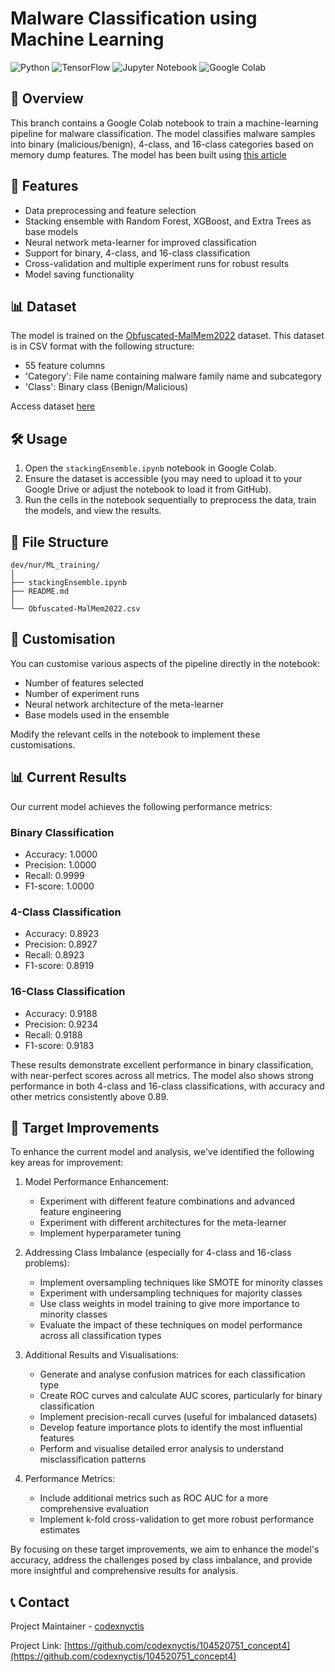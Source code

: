 # Malware Classification using Machine Learning

![Python](https://img.shields.io/badge/python-v3.7+-blue.svg)
![TensorFlow](https://img.shields.io/badge/TensorFlow-v2.x-orange.svg)
![Jupyter Notebook](https://img.shields.io/badge/jupyter-%23FA0F00.svg?style=for-the-badge&logo=jupyter&logoColor=white)
![Google Colab](https://img.shields.io/badge/Colab-F9AB00?style=for-the-badge&logo=googlecolab&color=525252)

## 📌 Overview

This branch contains a Google Colab notebook to train a machine-learning pipeline for malware classification. 
The model classifies malware samples into binary (malicious/benign), 4-class, and 16-class categories based on memory dump features.
The model has been built using [this article](https://www.sciencedirect.com/science/article/pii/S2667305323001084)

## 🚀 Features

- Data preprocessing and feature selection
- Stacking ensemble with Random Forest, XGBoost, and Extra Trees as base models
- Neural network meta-learner for improved classification
- Support for binary, 4-class, and 16-class classification
- Cross-validation and multiple experiment runs for robust results
- Model saving functionality

## 📊 Dataset

The model is trained on the [Obfuscated-MalMem2022](https://www.unb.ca/cic/datasets/malmem-2022.html) dataset. 
This dataset is in CSV format with the following structure:
- 55 feature columns 
- 'Category': File name containing malware family name and subcategory
- 'Class': Binary class (Benign/Malicious)

Access dataset [here](https://github.com/codexnyctis/104520751_concept4/blob/dev/nur/ML_training/Obfuscated-MalMem2022.csv)

## 🛠️ Usage

1. Open the `stackingEnsemble.ipynb` notebook in Google Colab.
2. Ensure the dataset is accessible (you may need to upload it to your Google Drive or adjust the notebook to load it from GitHub).
3. Run the cells in the notebook sequentially to preprocess the data, train the models, and view the results.

## 📁 File Structure

```
dev/nur/ML_training/
│
├── stackingEnsemble.ipynb
├── README.md
│
└── Obfuscated-MalMem2022.csv
```

## 🔧 Customisation

You can customise various aspects of the pipeline directly in the notebook:
- Number of features selected
- Number of experiment runs
- Neural network architecture of the meta-learner
- Base models used in the ensemble

Modify the relevant cells in the notebook to implement these customisations.

## 📊 Current Results

Our current model achieves the following performance metrics:

### Binary Classification
- Accuracy: 1.0000
- Precision: 1.0000
- Recall: 0.9999
- F1-score: 1.0000

### 4-Class Classification
- Accuracy: 0.8923
- Precision: 0.8927
- Recall: 0.8923
- F1-score: 0.8919

### 16-Class Classification
- Accuracy: 0.9188
- Precision: 0.9234
- Recall: 0.9188
- F1-score: 0.9183

These results demonstrate excellent performance in binary classification, with near-perfect scores across all metrics. 
The model also shows strong performance in both 4-class and 16-class classifications, with accuracy and other metrics consistently above 0.89.

## 🎯 Target Improvements

To enhance the current model and analysis, we've identified the following key areas for improvement:

1. Model Performance Enhancement:
   - Experiment with different feature combinations and advanced feature engineering
   - Experiment with different architectures for the meta-learner
   - Implement hyperparameter tuning 

2. Addressing Class Imbalance (especially for 4-class and 16-class problems):
   - Implement oversampling techniques like SMOTE for minority classes
   - Experiment with undersampling techniques for majority classes
   - Use class weights in model training to give more importance to minority classes
   - Evaluate the impact of these techniques on model performance across all classification types

3. Additional Results and Visualisations:
   - Generate and analyse confusion matrices for each classification type
   - Create ROC curves and calculate AUC scores, particularly for binary classification
   - Implement precision-recall curves (useful for imbalanced datasets)
   - Develop feature importance plots to identify the most influential features
   - Perform and visualise detailed error analysis to understand misclassification patterns

4. Performance Metrics:
   - Include additional metrics such as ROC AUC for a more comprehensive evaluation
   - Implement k-fold cross-validation to get more robust performance estimates

By focusing on these target improvements, we aim to enhance the model's accuracy, address the challenges posed by class imbalance, and provide more insightful and comprehensive results for analysis.


## 📞 Contact

Project Maintainer - [codexnyctis](https://github.com/codexnyctis)

Project Link: [https://github.com/codexnyctis/104520751_concept4](https://github.com/codexnyctis/104520751_concept4)



